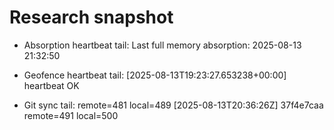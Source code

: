 # Research snapshot

- Absorption heartbeat tail: Last full memory absorption: 2025-08-13 21:32:50

- Geofence heartbeat tail: [2025-08-13T19:23:27.653238+00:00] heartbeat OK

- Git sync tail:
remote=481 local=489
[2025-08-13T20:36:26Z] 37f4e7caa
remote=491 local=500
